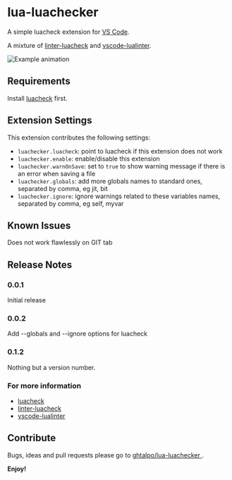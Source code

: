 # lua-luachecker

A simple luacheck extension for [VS Code](https://code.visualstudio.com/).

A mixture of [linter-luacheck](https://github.com/AtomLinter/linter-luacheck) and [vscode-lualinter](https://github.com/dcr30/vscode-lualinter).

![Example animation](https://github.com/ghtalpo/lua-luachecker/blob/master/out.gif)

## Requirements

Install [luacheck](https://github.com/mpeterv/luacheck) first.

## Extension Settings

This extension contributes the following settings:

* `luachecker.luacheck`: point to luacheck if this extension does not work
* `luachecker.enable`: enable/disable this extension
* `luachecker.warnOnSave`: set to `true` to show warning message if there is an error when saving a file
* `luachecker.globals`: add more globals names to standard ones, separated by comma, eg jit, bit
* `luachecker.ignore`: ignore warnings related to these variables names, separated by comma, eg self, myvar

## Known Issues

Does not work flawlessly on GIT tab

## Release Notes

### 0.0.1

Initial release 

### 0.0.2

Add --globals and --ignore options for luacheck

### 0.1.2

Nothing but a version number.

### For more information

* [luacheck](https://github.com/mpeterv/luacheck)
* [linter-luacheck](https://github.com/AtomLinter/linter-luacheck)
* [vscode-lualinter](https://github.com/dcr30/vscode-lualinter)

## Contribute

Bugs, ideas and pull requests please go to [ghtalpo/lua-luachecker
](https://github.com/ghtalpo/lua-luachecker).

**Enjoy!**
